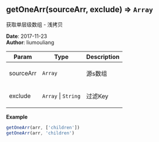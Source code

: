 ## getOneArr(sourceArr, exclude) ⇒ <code>Array</code>
<p>获取单层级数组 - 浅拷贝</p>

**Date**: 2017-11-23  
**Author**: liumouliang  

| Param | Type | Description |
| --- | --- | --- |
| sourceArr | <code>Array</code> | <p>源s数组</p> |
| exclude | <code>Array</code> \| <code>String</code> | <p>过滤Key</p> |

**Example**  
```javascript
getOneArr(arr, ['children'])
getOneArr(arr, 'children')
```
